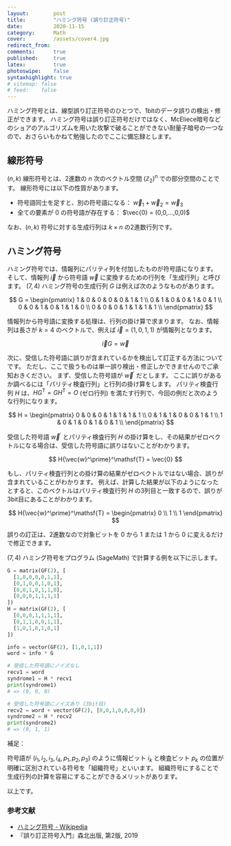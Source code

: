 ```yaml
---
layout:        post
title:         "ハミング符号 (誤り訂正符号)"
date:          2020-11-15
category:      Math
cover:         /assets/cover4.jpg
redirect_from:
comments:      true
published:     true
latex:         true
photoswipe:    false
syntaxhighlight: true
# sitemap: false
# feed:    false
---
```



ハミング符号とは、線型誤り訂正符号のひとつで、1bitのデータ誤りの検出・修正ができます。
ハミング符号は誤り訂正符号だけではなく、McEliece暗号などのショアのアルゴリズムを用いた攻撃で破ることができない耐量子暗号の一つなので、おさらいもかねて勉強したのでここに備忘録とします。

## 線形符号

$(n,k)$ 線形符号とは、2進数の $n$ 次のベクトル空間 $(\mathbb{Z}_2)^n$ での部分空間のことです。
線形符号には以下の性質があります。

- 符号語同士を足すと、別の符号語になる： $\vec{w}_1 + \vec{w}_2 = \vec{w}_3$
- 全ての要素が $0$ の符号語が存在する： $\vec{0} = (0,0,...,0,0)$

なお、$(n,k)$ 符号に対する生成行列は $k \times n$ の2進数行列です。


## ハミング符号

ハミング符号では、情報列にパリティ列を付加したものが符号語になります。
そして、情報列 $\vec{i}$ から符号語 $\vec{w}$ に変換するための行列を「生成行列」と呼びます。
$(7,4)$ ハミング符号の生成行列 $G$ は例えば次のようなものがあります。

$$
G =
\begin{pmatrix}
  1 & 0 & 0 & 0 & 0 & 1 & 1 \\
  0 & 1 & 0 & 0 & 1 & 0 & 1 \\
  0 & 0 & 1 & 0 & 1 & 1 & 0 \\
  0 & 0 & 0 & 1 & 1 & 1 & 1 \\
\end{pmatrix}
$$

情報列から符号語に変換する処理は、行列の掛け算で求まります。
なお、情報列は長さが $k=4$ のベクトルで、例えば $\vec{i} = (1,0,1,1)$ が情報列となります。

$$
\vec{i} G = \vec{w}
$$

次に、受信した符号語に誤りが含まれているかを検出して訂正する方法についてです。
ただし、ここで扱うものは単一誤り検出・修正しかできませんのでご承知おきください。
まず、受信した符号語が $\vec{w}^\prime$ だとします。
ここに誤りがあるか調べるには「パリティ検査行列」と行列の掛け算をします。
パリティ検査行列 $H$ は、$HG^\mathsf{T} = GH^\mathsf{T} = O$ (ゼロ行列) を満たす行列で、今回の例だと次のような行列になります。

$$
H =
\begin{pmatrix}
  0 & 0 & 0 & 1 & 1 & 1 & 1 \\
  0 & 1 & 1 & 0 & 0 & 1 & 1 \\
  1 & 0 & 1 & 0 & 1 & 0 & 1 \\
\end{pmatrix}
$$

受信した符号語 $\vec{w}^\prime$ とパリティ検査行列 $H$ の掛け算をし、その結果がゼロベクトルになる場合は、受信した符号語に誤りはないことがわかります。

$$
H{\vec{w}^\prime}^\mathsf{T} = \vec{0}
$$

もし、パリティ検査行列との掛け算の結果がゼロベクトルではない場合、誤りが含まれていることがわかります。
例えば、計算した結果が以下のようになったとすると、このベクトルはパリティ検査行列 $H$ の3列目と一致するので、誤りが3bit目にあることがわかります。


$$
H{\vec{w}^\prime}^\mathsf{T} =
\begin{pmatrix}
  0 \\ 1 \\ 1
\end{pmatrix}
$$

誤りの訂正は、2進数なので対象ビットを 0 から 1 または 1 から 0 に変えるだけで修正できます。

$(7,4)$ ハミング符号をプログラム (SageMath) で計算する例を以下に示します。

```python
G = matrix(GF(2), [
  [1,0,0,0,0,1,1],
  [0,1,0,0,1,0,1],
  [0,0,1,0,1,1,0],
  [0,0,0,1,1,1,1]
])
H = matrix(GF(2), [
  [0,0,0,1,1,1,1],
  [0,1,1,0,0,1,1],
  [1,0,1,0,1,0,1]
])

info = vector(GF(2), [1,0,1,1])
word = info * G

# 受信した符号語にノイズなし
recv1 = word
syndrome1 = H * recv1
print(syndrome1)
# => (0, 0, 0)

# 受信した符号語にノイズあり (3bit目)
recv2 = word + vector(GF(2), [0,0,1,0,0,0,0])
syndrome2 = H * recv2
print(syndrome2)
# => (0, 1, 1)
```

補足：

符号語が $(i_1, i_2, i_3, i_4, p_1, p_2, p_3)$ のように情報ビット $i_k$ と検査ビット $p_k$ の位置が明確に区別されている符号を「組織符号」といいます。
組織符号にすることで生成行列の計算を容易にすることができるメリットがあります。

以上です。

### 参考文献

- [ハミング符号 - Wikipedia](https://ja.wikipedia.org/wiki/%E3%83%8F%E3%83%9F%E3%83%B3%E3%82%B0%E7%AC%A6%E5%8F%B7)
- 『誤り訂正符号入門』森北出版, 第2版, 2019
